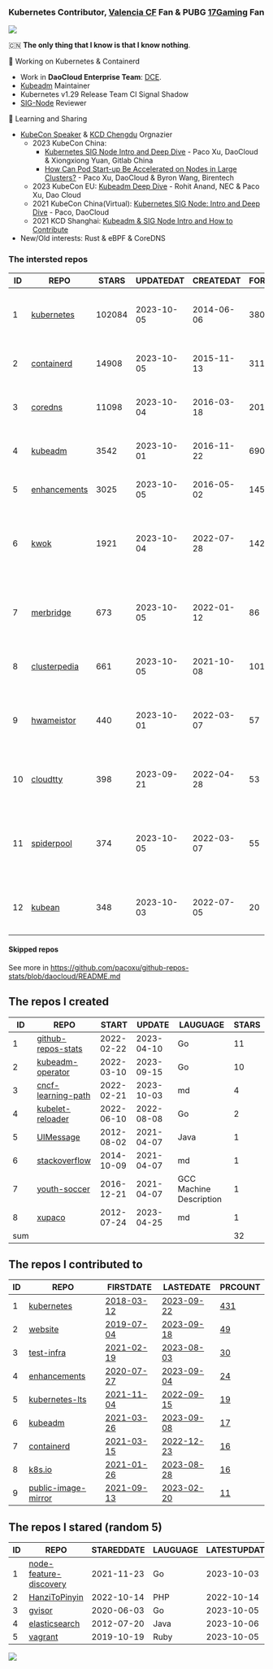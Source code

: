 ### Kubernetes Contributor, [Valencia CF](https://www.valenciacf.com/en) Fan & PUBG [17Gaming](https://liquipedia.net/pubg/17_Gaming) Fan

![](https://komarev.com/ghpvc/?username=pacoxu)
 
 🇨🇳 **The only thing that I know is that I know nothing**. 
 
 🔭 Working on Kubernetes & Containerd
- Work in **DaoCloud Enterprise Team**: [DCE](https://www.daocloud.io/dce_5.0).
- [Kubeadm](https://github.com/kubernetes/kubeadm/) Maintainer
- Kubernetes v1.29 Release Team CI Signal Shadow
- [SIG-Node](https://github.com/kubernetes/community/blob/master/sig-node/README.md) Reviewer
 
 🌱 Learning and Sharing

- [KubeCon Speaker](https://www.youtube.com/playlist?list=PLROmsd5kH8pBiN0Km1EepbzKoDiM5S6Ok) & [KCD Chengdu](https://community.cncf.io/kcd-chengdu/) Orgnazier
  - 2023 KubeCon China:
    - [Kubernetes SIG Node Intro and Deep Dive](https://kccncosschn2023.sched.com/event/4a2746baff6af89d668edc2eabbcf906) - Paco Xu, DaoCloud & Xiongxiong Yuan, Gitlab China
    - [How Can Pod Start-up Be Accelerated on Nodes in Large Clusters?](https://sched.co/1PTFR)  - Paco Xu, DaoCloud & Byron Wang, Birentech
  - 2023 KubeCon EU: [Kubeadm Deep Dive](https://kccnceu2023.sched.com/event/1Iki0/kubeadm-deep-dive-rohit-anand-nec-paco-xu-dao-cloud) - Rohit Anand, NEC & Paco Xu, Dao Cloud
  - 2021 KubeCon China(Virtual): [Kubernetes SIG Node: Intro and Deep Dive](https://kccncosschn21.sched.com/event/pccE/kubernetes-sig-nodedaeptao-ye-ge-kubernetes-sig-node-intro-and-deep-dive-paco-daocloud) - Paco, DaoCloud
  - 2021 KCD Shanghai: [Kubeadm & SIG Node Intro and How to Contribute](https://github.com/cncf/presentations/tree/main/chinese/kcd-shanghai)
- New/Old interests:  Rust & eBPF & CoreDNS

<!--START_SECTION:github_repos-->
### The intersted repos
| ID |                              REPO                               | STARS  | UPDATEDAT  | CREATEDAT  | FORKSCOUNT |                                  DESCRIPTIONS                                  |
|----|-----------------------------------------------------------------|--------|------------|------------|------------|--------------------------------------------------------------------------------|
|  1 | [kubernetes](https://github.com/kubernetes/kubernetes)          | 102084 | 2023-10-05 | 2014-06-06 |      38034 | Production-Grade Container Scheduling and Management                           |
|  2 | [containerd](https://github.com/containerd/containerd)          |  14908 | 2023-10-05 | 2015-11-13 |       3115 | An open and reliable container runtime                                         |
|  3 | [coredns](https://github.com/coredns/coredns)                   |  11098 | 2023-10-04 | 2016-03-18 |       2011 | CoreDNS is a DNS server that chains plugins                                    |
|  4 | [kubeadm](https://github.com/kubernetes/kubeadm)                |   3542 | 2023-10-01 | 2016-11-22 |        690 | Aggregator for issues filed against kubeadm                                    |
|  5 | [enhancements](https://github.com/kubernetes/enhancements)      |   3025 | 2023-10-05 | 2016-05-02 |       1459 | Enhancements tracking repo for Kubernetes                                      |
|  6 | [kwok](https://github.com/kubernetes-sigs/kwok)                 |   1921 | 2023-10-04 | 2022-07-28 |        142 | Kubernetes WithOut Kubelet -  Simulates thousands of Nodes and Clusters.       |
|  7 | [merbridge](https://github.com/merbridge/merbridge)             |    673 | 2023-10-05 | 2022-01-12 |         86 | Use eBPF to speed up your Service Mesh like crossing an Einstein-Rosen Bridge. |
|  8 | [clusterpedia](https://github.com/clusterpedia-io/clusterpedia) |    661 | 2023-10-05 | 2021-10-08 |        101 | The Encyclopedia of Kubernetes clusters                                        |
|  9 | [hwameistor](https://github.com/hwameistor/hwameistor)          |    440 | 2023-10-01 | 2022-03-07 |         57 | Hwameistor is an HA local storage system for cloud-native stateful workloads.  |
| 10 | [cloudtty](https://github.com/cloudtty/cloudtty)                |    398 | 2023-09-21 | 2022-04-28 |         53 | A Friendly Kubernetes CloudShell (Web Terminal) !                              |
| 11 | [spiderpool](https://github.com/spidernet-io/spiderpool)        |    374 | 2023-10-05 | 2022-03-07 |         55 | underlay network solution of cloud native, for bare metal, VM and public cloud |
| 12 | [kubean](https://github.com/kubean-io/kubean)                   |    348 | 2023-10-03 | 2022-07-05 |         20 |  :seedling: Kubernetes lifecycle management operator based on kubespray.       |



#### Skipped repos
<!--END_SECTION:github_repos-->
See more in https://github.com/pacoxu/github-repos-stats/blob/daocloud/README.md


<!--START_SECTION:my_github-->
## The repos I created
| ID  |                                REPO                                |   START    |   UPDATE   |        LAUGUAGE         | STARS |
|-----|--------------------------------------------------------------------|------------|------------|-------------------------|-------|
|   1 | [github-repos-stats](https://github.com/pacoxu/github-repos-stats) | 2022-02-22 | 2023-04-10 | Go                      |    11 |
|   2 | [kubeadm-operator](https://github.com/pacoxu/kubeadm-operator)     | 2022-03-10 | 2023-09-15 | Go                      |    10 |
|   3 | [cncf-learning-path](https://github.com/pacoxu/cncf-learning-path) | 2022-02-21 | 2023-10-03 | md                      |     4 |
|   4 | [kubelet-reloader](https://github.com/pacoxu/kubelet-reloader)     | 2022-06-10 | 2022-08-08 | Go                      |     2 |
|   5 | [UIMessage](https://github.com/pacoxu/UIMessage)                   | 2012-08-02 | 2021-04-07 | Java                    |     1 |
|   6 | [stackoverflow](https://github.com/pacoxu/stackoverflow)           | 2014-10-09 | 2021-04-07 | md                      |     1 |
|   7 | [youth-soccer](https://github.com/pacoxu/youth-soccer)             | 2016-12-21 | 2021-04-07 | GCC Machine Description |     1 |
|   8 | [xupaco](https://github.com/pacoxu/xupaco)                         | 2012-07-24 | 2023-04-25 | md                      |     1 |
| sum |                                                                    |            |            |                         |    32 |

## The repos I contributed to
| ID |                                  REPO                                  |                               FIRSTDATE                               |                               LASTEDATE                                |                                        PRCOUNT                                        |
|----|------------------------------------------------------------------------|-----------------------------------------------------------------------|------------------------------------------------------------------------|---------------------------------------------------------------------------------------|
|  1 | [kubernetes](https://github.com/kubernetes/kubernetes)                 | [2018-03-12](https://github.com/kubernetes/kubernetes/pull/61040)     | [2023-09-22](https://github.com/kubernetes/kubernetes/pull/120825)     | [431](https://github.com/kubernetes/kubernetes/pulls?q=is%3Apr+author%3Apacoxu)       |
|  2 | [website](https://github.com/kubernetes/website)                       | [2019-07-04](https://github.com/kubernetes/website/pull/15285)        | [2023-09-18](https://github.com/kubernetes/website/pull/43095)         | [49](https://github.com/kubernetes/website/pulls?q=is%3Apr+author%3Apacoxu)           |
|  3 | [test-infra](https://github.com/kubernetes/test-infra)                 | [2021-02-19](https://github.com/kubernetes/test-infra/pull/20909)     | [2023-08-03](https://github.com/kubernetes/test-infra/pull/30284)      | [30](https://github.com/kubernetes/test-infra/pulls?q=is%3Apr+author%3Apacoxu)        |
|  4 | [enhancements](https://github.com/kubernetes/enhancements)             | [2020-07-27](https://github.com/kubernetes/enhancements/pull/1907)    | [2023-09-04](https://github.com/kubernetes/enhancements/pull/4173)     | [24](https://github.com/kubernetes/enhancements/pulls?q=is%3Apr+author%3Apacoxu)      |
|  5 | [kubernetes-lts](https://github.com/klts-io/kubernetes-lts)            | [2021-11-04](https://github.com/klts-io/kubernetes-lts/pull/94)       | [2022-09-15](https://github.com/klts-io/kubernetes-lts/pull/174)       | [19](https://github.com/klts-io/kubernetes-lts/pulls?q=is%3Apr+author%3Apacoxu)       |
|  6 | [kubeadm](https://github.com/kubernetes/kubeadm)                       | [2021-03-26](https://github.com/kubernetes/kubeadm/pull/2421)         | [2023-09-08](https://github.com/kubernetes/kubeadm/pull/2929)          | [17](https://github.com/kubernetes/kubeadm/pulls?q=is%3Apr+author%3Apacoxu)           |
|  7 | [containerd](https://github.com/containerd/containerd)                 | [2021-03-15](https://github.com/containerd/containerd/pull/5200)      | [2022-12-23](https://github.com/containerd/containerd/pull/7863)       | [16](https://github.com/containerd/containerd/pulls?q=is%3Apr+author%3Apacoxu)        |
|  8 | [k8s.io](https://github.com/kubernetes/k8s.io)                         | [2021-01-26](https://github.com/kubernetes/k8s.io/pull/1577)          | [2023-08-28](https://github.com/kubernetes/k8s.io/pull/5764)           | [16](https://github.com/kubernetes/k8s.io/pulls?q=is%3Apr+author%3Apacoxu)            |
|  9 | [public-image-mirror](https://github.com/DaoCloud/public-image-mirror) | [2021-09-13](https://github.com/DaoCloud/public-image-mirror/pull/13) | [2023-02-20](https://github.com/DaoCloud/public-image-mirror/pull/296) | [11](https://github.com/DaoCloud/public-image-mirror/pulls?q=is%3Apr+author%3Apacoxu) |

## The repos I stared (random 5)
| ID |                                        REPO                                         | STAREDDATE | LAUGUAGE | LATESTUPDATE |
|----|-------------------------------------------------------------------------------------|------------|----------|--------------|
|  1 | [node-feature-discovery](https://github.com/kubernetes-sigs/node-feature-discovery) | 2021-11-23 | Go       | 2023-10-03   |
|  2 | [HanziToPinyin](https://github.com/fanglijun/HanziToPinyin)                         | 2022-10-14 | PHP      | 2022-10-14   |
|  3 | [gvisor](https://github.com/google/gvisor)                                          | 2020-06-03 | Go       | 2023-10-05   |
|  4 | [elasticsearch](https://github.com/elastic/elasticsearch)                           | 2012-07-20 | Java     | 2023-10-06   |
|  5 | [vagrant](https://github.com/hashicorp/vagrant)                                     | 2019-10-19 | Ruby     | 2023-10-05   |

<!--END_SECTION:my_github-->

<a href="https://pacoxu.wordpress.com/">
  <img align="left" src="https://github-readme-stats.vercel.app/api?username=pacoxu&show_icons=true" />
</a>


<!--  If a trivial fix such as a broken link, typo, or grammar mistake, review the entire document for other potential mistakes. Do not open multiple PRs for small fixes in the same document.
https://github.com/kubernetes/community/blob/master/contributors/guide/pull-requests.md#trivial-edits -->
